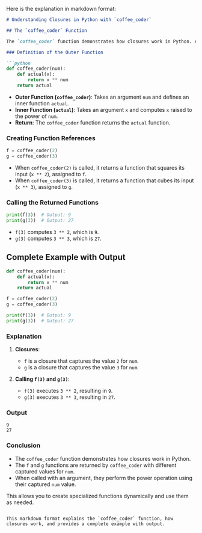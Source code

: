 Here is the explanation in markdown format:

```markdown
# Understanding Closures in Python with `coffee_coder`

## The `coffee_coder` Function

The `coffee_coder` function demonstrates how closures work in Python. A closure allows a function to remember the environment in which it was created.

### Definition of the Outer Function

```python
def coffee_coder(num):
    def actual(x):
        return x ** num
    return actual
```

- **Outer Function (`coffee_coder`)**: Takes an argument `num` and defines an inner function `actual`.
- **Inner Function (`actual`)**: Takes an argument `x` and computes `x` raised to the power of `num`.
- **Return**: The `coffee_coder` function returns the `actual` function.

### Creating Function References

```python
f = coffee_coder(2)
g = coffee_coder(3)
```

- When `coffee_coder(2)` is called, it returns a function that squares its input (`x ** 2`), assigned to `f`.
- When `coffee_coder(3)` is called, it returns a function that cubes its input (`x ** 3`), assigned to `g`.

### Calling the Returned Functions

```python
print(f(3))  # Output: 9
print(g(3))  # Output: 27
```

- `f(3)` computes `3 ** 2`, which is `9`.
- `g(3)` computes `3 ** 3`, which is `27`.

## Complete Example with Output

```python
def coffee_coder(num):
    def actual(x):
        return x ** num
    return actual

f = coffee_coder(2)
g = coffee_coder(3)

print(f(3))  # Output: 9
print(g(3))  # Output: 27
```

### Explanation

1. **Closures**:
   - `f` is a closure that captures the value `2` for `num`.
   - `g` is a closure that captures the value `3` for `num`.

2. **Calling `f(3)` and `g(3)`**:
   - `f(3)` executes `3 ** 2`, resulting in `9`.
   - `g(3)` executes `3 ** 3`, resulting in `27`.

### Output

```
9
27
```

### Conclusion

- The `coffee_coder` function demonstrates how closures work in Python.
- The `f` and `g` functions are returned by `coffee_coder` with different captured values for `num`.
- When called with an argument, they perform the power operation using their captured `num` value.

This allows you to create specialized functions dynamically and use them as needed.
```

This markdown format explains the `coffee_coder` function, how closures work, and provides a complete example with output.